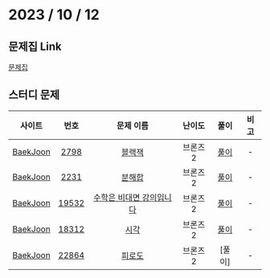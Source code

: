 # 2023 / 10 / 12

## 문제집 Link

[문제집](https://github.com/tony9402/baekjoon/tree/main/brute_force)

## 스터디 문제

|                사이트                |                      번호                      |                         문제 이름                         | 난이도 |  풀이  | 비고 |
| :----------------------------------: | :--------------------------------------------: | :-------------------------------------------------------: | :----: | :----: | :--: |
| [BaekJoon](https://www.acmicpc.net/) |  [2798](https://www.acmicpc.net/problem/2798)  |      [블랙잭](https://www.acmicpc.net/problem/2798)       | 브론즈2  | [풀이](../../../../BaekJoon/Solutions/2798_블랙잭/) |  -   |
| [BaekJoon](https://www.acmicpc.net/) |  [2231](https://www.acmicpc.net/problem/2231)  |     [분해합](https://www.acmicpc.net/problem/2231)     | 브론즈2  | [풀이](../../../../BaekJoon/Solutions/2231_분해합/) |  -   |
| [BaekJoon](https://www.acmicpc.net/) | [19532](https://www.acmicpc.net/problem/19532) | [수학은 비대면 강의입니다](https://www.acmicpc.net/problem/19532) | 브론즈2  | [풀이](../../../../BaekJoon/Solutions/19532_수학은_비대면_강의입니다) |  -   |
| [BaekJoon](https://www.acmicpc.net/) |  [18312](https://www.acmicpc.net/problem/18312)  |   [시각](https://www.acmicpc.net/problem/18312)   | 브론즈2  | [풀이](../../../../BaekJoon/Solutions/18312_시각/) |  -   |
| [BaekJoon](https://www.acmicpc.net/) |  [22864](https://www.acmicpc.net/problem/22864)  |     [피로도](https://www.acmicpc.net/problem/22864)     | 브론즈2  | [풀이] |  -   |
